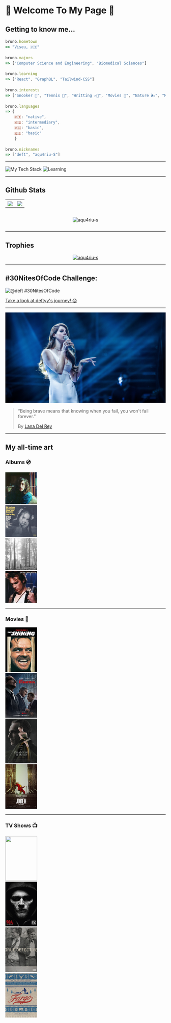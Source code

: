 <link rel="stylesheet" href="styles.css">

<h1> 🩵 Welcome To My Page 🩵 </h1>

<h2>Getting to know me...</h2>

```js
bruno.hometown
=> "Viseu, 🇵🇹"

bruno.majors
=> ["Computer Science and Engineering", "Biomedical Sciences"]

bruno.learning
=> ["React", "GraphQL", "Tailwind-CSS"]

bruno.interests
=> ["Snooker 🎱", "Tennis 🎾", "Writting ✍🏽", "Movies 🎥", "Nature 🌬️", "Music 🎶"]

bruno.languages
=> {
    🇵🇹: "native",
    🇬🇧: "intermediary",
    🇨🇳: "basic",
    🇪🇸: "basic"
    }

bruno.nicknames
=> ["deft", "aqu4riu-S"]
```

<hr>

<img src="https://github-readme-tech-stack.vercel.app/api/cards?lineCount=2&gap=5&line1=javascript,javascript,auto;html5,html,auto;css3,css,auto&line2=python,python,auto;postgresql,postgresql,auto;git,git,auto;github,github,auto&title=Tech%20Stack" alt="My Tech Stack" />

<img src="https://github-readme-tech-stack.vercel.app/api/cards?lineCount=1&gap=5&line1=react,react,auto;tailwindcss,tailwindcss,auto;graphql,graphql,auto&title=Currently%20Learning" alt="Learning" />

---

<h2>Github Stats</h2>

<table>
  <tr>
    <td valign="top"><a href="https://github.com/anuraghazra/github-readme-stats">
  <img height=200 align="center" src="https://github-readme-stats.vercel.app/api?username=aqu4riu-S&theme=dracula&show_icons=true&border_radius=1.5&rank_icon=github&ring_color=008DDA&title_color=008DDA&icon_color=41C9E2&border_color=ACE2E1&hide=stars,issues" />
</a></td>
    <td valign="top"><a href="https://github.com/anuraghazra/github-readme-stats">
  <img height=200 align="center" src="https://github-readme-stats.vercel.app/api/top-langs/?username=aqu4riu-S&layout=compact&theme=dracula&langs_count=4&border_radius=1.5&rank_icon=github&title_color=F7EEDD&border_color=F7EEDD" />
</a></td>
  </tr>
</table>

<div style="display:flex; justify-content:center">
<p><img align="center" src="https://github-readme-streak-stats.herokuapp.com/?user=aqu4riu-s&theme=nord&background=000&border=008DDA&stroke=41C9E2&ring=F7EEDD&fire=008DDA&currStreakNum=008DDA&sideNums=F7EEDD&currStreakLabel=008DDA&sideLabels=F7EEDD&dates=41C9E2" alt="aqu4riu-s" /></p>
</div>

---

<h2>Trophies</h2>

<p align="left" style="text-align:center"> <a href="https://github.com/ryo-ma/github-profile-trophy"><img src="https://github-profile-trophy.vercel.app/?username=aqu4riu-s&theme=oldie&rank=-?&margin-w=15" alt="aqu4riu-s" /></a> </p>

---

<h2>#30NitesOfCode Challenge:</h2>

![@deft #30NitesOfCode](https://www.codedex.io/api/petStatus?user=deft)

[Take a look at deftyy's journey! 😊](https://www.codedex.io/@deft/30-nites-of-code)

---

![alt text](lana2.jpg)

> “Being brave means that knowing when you fail, you won't fail forever.”
>
> By [Lana Del Rey](https://en.wikipedia.org/wiki/Lana_Del_Rey)

---

<h2>My all-time art</h2>

<h3>Albums 💿</h3>

<div class="flex-container">
<div>
<img width=100 src="./albums/recomecar.jpg"></img>
</div>
<div>
<img width=100 src="./albums/did-you-know.jpg"></img>
</div>
<div>
<img width=100 src="./albums/folklore.png"></img>
</div>
<div>
<img width=100 src="./albums/grace.jpg"></img>
</div>
</div>

---

<h3>Movies 🎥</h3>

<div class="flex-container">
<div>
<img width=100 height=140 src="./movies/the-shining.jpg"></img>
</div>
<div>
<img width=100 height=140 src="./movies/the-irishman.jpg"></img>
</div>
<div>
<img width=100 height=140 src="./movies/phantom-thread.jpg"></img>
</div>
<div>
<img width=100 height=140 src="./movies/joker.jpg"></img>
</div>
</div>

---

<h3>TV Shows 📺</h3>

<div class=flex-container>
<div>
<img width=100 height=140 src="./tv-shows/brba.jpg"></img>
</div>
<div>
<img width=100 height=140 src="./tv-shows/soa.jpg"></img>
</div>
<div>
<img width=100 height=140 src="./tv-shows/true-detective.jpeg"></img>
</div>
<div>
<img width=100 height=140 src="./tv-shows/fargo.jpg"></img>
</div>
</div>

